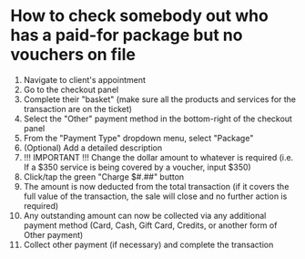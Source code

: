 # How to check somebody out who has a paid-for package but no vouchers on file

1. Navigate to client's appointment
2. Go to the checkout panel
3. Complete their "basket" (make sure all the products and services for the transaction are on the ticket)
4. Select the "Other" payment method in the bottom-right of the checkout panel
5. From the "Payment Type" dropdown menu, select "Package"
6. (Optional) Add a detailed description
7. !!! IMPORTANT !!! Change the dollar amount to whatever is required (i.e. If a $350 service is being covered by a voucher, input $350)
8. Click/tap the green "Charge $#.##" button
9. The amount is now deducted from the total transaction (if it covers the full value of the transaction, the sale will close and no further action is required)
10. Any outstanding amount can now be collected via any additional payment method (Card, Cash, Gift Card, Credits, or another form of Other payment)
11. Collect other payment (if necessary) and complete the transaction
